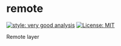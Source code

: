 # remote

[![style: very good analysis][very_good_analysis_badge]][very_good_analysis_link]
[![License: MIT][license_badge]][license_link]

Remote layer

[license_badge]: https://img.shields.io/badge/license-MIT-blue.svg
[license_link]: https://opensource.org/licenses/MIT
[very_good_analysis_badge]: https://img.shields.io/badge/style-very_good_analysis-B22C89.svg
[very_good_analysis_link]: https://pub.dev/packages/very_good_analysis